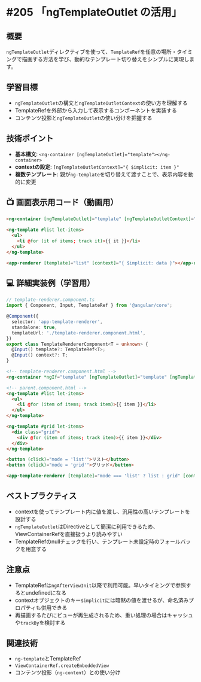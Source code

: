 # #205 「ngTemplateOutlet の活用」

## 概要
`ngTemplateOutlet`ディレクティブを使って、`TemplateRef`を任意の場所・タイミングで描画する方法を学び、動的なテンプレート切り替えをシンプルに実現します。

## 学習目標
- `ngTemplateOutlet`の構文と`ngTemplateOutletContext`の使い方を理解する
- TemplateRefを外部から入力して表示するコンポーネントを実装する
- コンテンツ投影と`ngTemplateOutlet`の使い分けを把握する

## 技術ポイント
- **基本構文**: `<ng-container [ngTemplateOutlet]="template"></ng-container>`
- **contextの設定**: `[ngTemplateOutletContext]="{ $implicit: item }"`
- **複数テンプレート**: 親が`ng-template`を切り替えて渡すことで、表示内容を動的に変更

## 📺 画面表示用コード（動画用）

```html
<ng-container [ngTemplateOutlet]="template" [ngTemplateOutletContext]="context"></ng-container>
```

```html
<ng-template #list let-items>
  <ul>
    <li @for (it of items; track it)>{{ it }}</li>
  </ul>
</ng-template>
```

```html
<app-renderer [template]="list" [context]="{ $implicit: data }"></app-renderer>
```

## 💻 詳細実装例（学習用）
```typescript
// template-renderer.component.ts
import { Component, Input, TemplateRef } from '@angular/core';

@Component({
  selector: 'app-template-renderer',
  standalone: true,
  templateUrl: './template-renderer.component.html',
})
export class TemplateRendererComponent<T = unknown> {
  @Input() template?: TemplateRef<T>;
  @Input() context?: T;
}
```

```html
<!-- template-renderer.component.html -->
<ng-container *ngIf="template" [ngTemplateOutlet]="template" [ngTemplateOutletContext]="context"></ng-container>
```

```html
<!-- parent.component.html -->
<ng-template #list let-items>
  <ul>
    <li @for (item of items; track item)>{{ item }}</li>
  </ul>
</ng-template>

<ng-template #grid let-items>
  <div class="grid">
    <div @for (item of items; track item)>{{ item }}</div>
  </div>
</ng-template>

<button (click)="mode = 'list'">リスト</button>
<button (click)="mode = 'grid'">グリッド</button>

<app-template-renderer [template]="mode === 'list' ? list : grid" [context]="{ $implicit: data }"></app-template-renderer>
```

## ベストプラクティス
- contextを使ってテンプレート内に値を渡し、汎用性の高いテンプレートを設計する
- `ngTemplateOutlet`はDirectiveとして簡潔に利用できるため、ViewContainerRefを直接扱うより読みやすい
- TemplateRefのnullチェックを行い、テンプレート未設定時のフォールバックを用意する

## 注意点
- TemplateRefは`ngAfterViewInit`以降で利用可能。早いタイミングで参照するとundefinedになる
- contextオブジェクトのキー`$implicit`には暗黙の値を渡せるが、命名済みプロパティも併用できる
- 再描画するたびにビューが再生成されるため、重い処理の場合はキャッシュや`trackBy`を検討する

## 関連技術
- `ng-template`とTemplateRef
- `ViewContainerRef.createEmbeddedView`
- コンテンツ投影（`ng-content`）との使い分け


